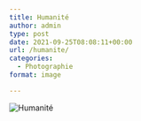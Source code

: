 ```yaml
---
title: Humanité
author: admin
type: post
date: 2021-09-25T08:08:11+00:00
url: /humanite/
categories:
  - Photographie
format: image

---
```

![Humanité](./dsc4436.jpg)